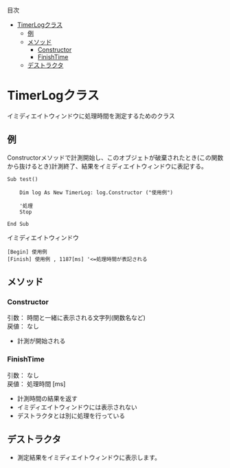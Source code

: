 

目次
<!-- @import "[TOC]" {cmd="toc" depthFrom=1 depthTo=6 orderedList=false} -->
<!-- code_chunk_output -->

- [TimerLogクラス](#timerlogクラス)
  - [例](#例)
  - [メソッド](#メソッド)
    - [Constructor](#constructor)
    - [FinishTime](#finishtime)
  - [デストラクタ](#デストラクタ)

<!-- /code_chunk_output -->

# TimerLogクラス

イミディエイトウィンドウに処理時間を測定するためのクラス   

## 例
Constructorメソッドで計測開始し、このオブジェトが破棄されたとき(この関数から抜けるとき)計測終了、結果をイミディエイトウィンドウに表記する。
```VB
Sub test()

    Dim log As New TimerLog: log.Constructor ("使用例")
    
    '処理
    Stop
        
End Sub
```
イミディエイトウィンドウ
```VB
[Begin] 使用例
[Finish] 使用例 , 1187[ms] '<=処理時間が表記される
```

## メソッド

### Constructor
引数： 時間と一緒に表示される文字列(関数名など)  
戻値： なし

* 計測が開始される

### FinishTime
引数： なし  
戻値： 処理時間 [ms]

* 計測時間の結果を返す
* イミディエイトウィンドウには表示されない  
* デストラクタとは別に処理を行っている

## デストラクタ

* 測定結果をイミディエイトウィンドウに表示します。


